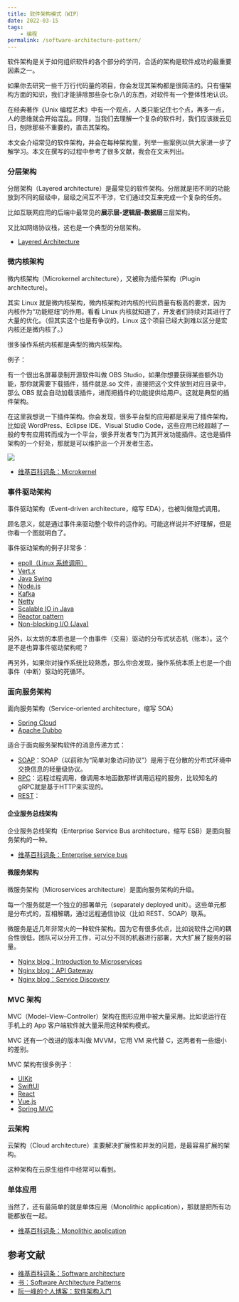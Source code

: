 ```yaml
---
title: 软件架构模式（WIP）
date: 2022-03-15
tags:
    - 编程
permalink: /software-architecture-pattern/
---
```


软件架构是关于如何组织软件的各个部分的学问，合适的架构是软件成功的最重要因素之一。

如果你去研究一些千万行代码量的项目，你会发现其架构都是很简洁的。只有懂架构方面的知识，我们才能排除那些杂七杂八的东西，对软件有一个整体性地认识。

在经典著作《Unix 编程艺术》中有一个观点，人类只能记住七个点，再多一点，人的思维就会开始混乱。同理，当我们去理解一个复杂的软件时，我们应该拨云见日，刨除那些不重要的，直击其架构。

本文会介绍常见的软件架构，并会在每种架构里，列举一些案例以供大家进一步了解学习。本文在撰写的过程中参考了很多文献，我会在文末列出。

### 分层架构

分层架构（Layered architecture）是最常见的软件架构。分层就是把不同的功能放到不同的层级中，层级之间互不干涉，它们通过交互来完成一个复杂的任务。

比如互联网应用的后端中最常见的**展示层-逻辑层-数据层**三层架构。

又比如网络协议栈，这也是一个典型的分层架构。

-   [Layered Architecture](https://www.oreilly.com/library/view/software-architecture-patterns/9781491971437/ch01.html)

### 微内核架构

微内核架构（Microkernel architecture），又被称为插件架构（Plugin architecture)。

其实 Linux 就是微内核架构，微内核架构对内核的代码质量有极高的要求，因为内核作为“功能枢纽”的作用。看看 Linux 内核就知道了，开发者们持续对其进行了大量的优化。（但其实这个也是有争议的，Linux 这个项目已经大到难以区分是宏内核还是微内核了。）

很多操作系统内核都是典型的微内核架构。

例子：

有一个很出名屏幕录制开源软件叫做 OBS Studio，如果你想要获得某些额外功能，那你就需要下载插件，插件就是.so 文件，直接把这个文件放到对应目录中，那么 OBS 就会自动加载该插件，进而把插件的功能提供给用户。这就是典型的插件架构。

在这里我想说一下插件架构。你会发现，很多平台型的应用都是采用了插件架构，比如说 WordPress、Eclipse IDE、Visual Studio Code，这些应用已经超越了一般的专有应用转而成为一个平台，很多开发者专门为其开发功能插件。这也是插件架构的一个好处，那就是可以维护出一个开发者生态。

![](../assets/images/programming/软件架构模式/sapr_0301.png)

-   [维基百科词条：Microkernel](https://en.wikipedia.org/wiki/Microkernel)

### 事件驱动架构

事件驱动架构（Event-driven architecture，缩写 EDA），也被叫做隐式调用。

顾名思义，就是通过事件来驱动整个软件的运作的。可能这样说并不好理解，但是你看一个图就明白了。

事件驱动架构的例子非常多：

-   [epoll（Linux 系统调用）](https://en.wikipedia.org/wiki/Epoll)
-   [Vert.x](https://vertx.io/)
-   [Java Swing]()
-   [Node.js](https://www.freecodecamp.org/news/understanding-node-js-event-driven-architecture-223292fcbc2d/)
-   [Kafka](https://kafka.apache.org/)
-   [Netty](https://netty.io/)
-   [Scalable IO in Java](http://gee.cs.oswego.edu/dl/cpjslides/nio.pdf)
-   [Reactor pattern]()
-   [Non-blocking I/O (Java)](<https://en.wikipedia.org/wiki/Non-blocking_I/O_(Java)>)

另外，以太坊的本质也是一个由事件（交易）驱动的分布式状态机（账本）。这个是不是也算事件驱动架构呢？

再另外，如果你对操作系统比较熟悉，那么你会发现，操作系统本质上也是一个由事件（中断）驱动的死循环。

### 面向服务架构

面向服务架构（Service-oriented architecture，缩写 SOA）

-   [Spring Cloud]()
-   [Apache Dubbo]()

适合于面向服务架构软件的消息传递方式：

-   [SOAP]()：SOAP（以前称为“简单对象访问协议”）是用于在分散的分布式环境中交换信息的轻量级协议。
-   [RPC]()：远程过程调用，像调用本地函数那样调用远程的服务，比较知名的gRPC就是基于HTTP来实现的。
-   [REST]()：

#### 企业服务总线架构

企业服务总线架构（Enterprise Service Bus architecture，缩写 ESB）是面向服务架构的一种。

-   [维基百科词条：Enterprise service bus](https://en.wikipedia.org/wiki/Enterprise_service_bus)

#### 微服务架构

微服务架构（Microservices architecture）是面向服务架构的升级。

每一个服务就是一个独立的部署单元（separately deployed unit）。这些单元都是分布式的，互相解耦，通过远程通信协议（比如 REST、SOAP）联系。

微服务是近几年非常火的一种软件架构。因为它有很多优点，比如说软件之间的耦合性很低，团队可以分开工作，可以分不同的机器进行部署，大大扩展了服务的容量。

-   [Nginx blog：Introduction to Microservices](nginx.com/blog/introduction-to-microservices/)
-   [Nginx blog：API Gateway](https://www.nginx.com/blog/building-microservices-using-an-api-gateway/)
-   [Nginx blog：Service Discovery](https://www.nginx.com/blog/service-discovery-in-a-microservices-architecture/)

### MVC 架构

MVC（Model–View–Controller）架构在图形应用中被大量采用。比如说运行在手机上的 App 客户端软件就大量采用这种架构模式。

MVC 还有一个改进的版本叫做 MVVM，它用 VM 来代替 C，这两者有一些细小的差别。

MVC 架构有很多例子：

-   [UIKit]()
-   [SwiftUI]()
-   [React]()
-   [Vue.js]()
-   [Spring MVC]()

### 云架构

云架构（Cloud architecture）主要解决扩展性和并发的问题，是最容易扩展的架构。

这种架构在云原生组件中经常可以看到。

### 单体应用

当然了，还有最简单的就是单体应用（Monolithic application），那就是把所有功能都放在一起。

-   [维基百科词条：Monolithic application](https://en.wikipedia.org/wiki/Monolithic_application)

## 参考文献

-   [维基百科词条：Software architecture](https://en.wikipedia.org/wiki/Software_architecture)
-   [书：Software Architecture Patterns](https://www.oreilly.com/library/view/software-architecture-patterns/9781491971437/)
-   [阮一峰的个人博客：软件架构入门](https://www.ruanyifeng.com/blog/2016/09/software-architecture.html)
